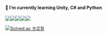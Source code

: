 #### 🌱 I’m currently learning Unity, C# and Python


 <img src="https://img.shields.io/badge/Android Studio-3DDC84?style=for-the-badge&logo=Android Studio&logoColor=white"/><img src="https://img.shields.io/badge/Flutter-02569B?style=for-the-badge&logo=Flutter&logoColor=white"/><img src="https://img.shields.io/badge/C Sharp-239120?style=for-the-badge&logo=C Sharp&logoColor=white"/><img src="https://img.shields.io/badge/Unity-FFFFFF?style=for-the-badge&logo=Unity&logoColor=white"/><img src="https://img.shields.io/badge/Python-3776AB?style=for-the-badge&logo=Python&logoColor=white"/>
 
 [![Solved.ac
프로필](http://mazassumnida.wtf/api/generate_badge?boj={handle})]([https://solved.ac/{](https://solved.ac/profile/kgrewd)handle})

<!--
**TA-PP/TA-PP** is a ✨ _special_ ✨ repository because its `README.md` (this file) appears on your GitHub profile.

Here are some ideas to get you started:

- 🔭 I’m currently working on ...
- 🌱 I’m currently learning ...
- 👯 I’m looking to collaborate on ...
- 🤔 I’m looking for help with ...
- 💬 Ask me about ...
- 📫 How to reach me: ...
- 😄 Pronouns: ...
- ⚡ Fun fact: ...
-->
